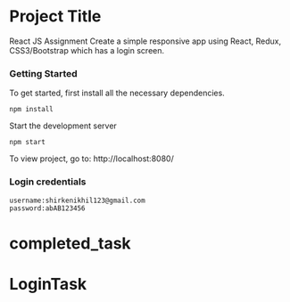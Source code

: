 # Project Title

React JS Assignment
Create a simple responsive app using React, Redux, CSS3/Bootstrap which has a login screen. 


### Getting Started
To get started, first install all the necessary dependencies.

```
npm install
```
Start the development server

```
npm start
```

To view project, go to: http://localhost:8080/

### Login credentials

```
username:shirkenikhil123@gmail.com
password:abAB123456
```


# completed_task
# LoginTask
